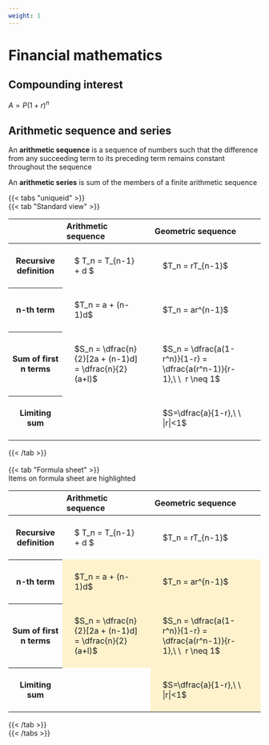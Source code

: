```yaml
---
weight: 1
---
```


# Financial mathematics

## Compounding interest


$\displaystyle A = P(1+r)^n$


## Arithmetic sequence and series

An **arithmetic sequence** is a sequence of numbers such that the difference from any succeeding term to its preceding term remains constant throughout the sequence

An **arithmetic series** is sum of the members of a finite arithmetic sequence


{{< tabs "uniqueid" >}}<br>{{< tab "Standard view" >}}<br><style type="text/css">
#T_2ddf0 th.col_heading {
  text-align: left;
  font-size: 1em;
}
#T_2ddf0 td {
  text-align: left;
  font-size: 1em;
  padding: 1.5em;
}
#T_2ddf0_row0_col0, #T_2ddf0_row0_col1, #T_2ddf0_row1_col0, #T_2ddf0_row1_col1, #T_2ddf0_row2_col0, #T_2ddf0_row2_col1, #T_2ddf0_row3_col0, #T_2ddf0_row3_col1 {
  white-space: pre-wrap;
}
</style>
<table id="T_2ddf0">
  <thead>
    <tr>
      <th class="blank level0" >&nbsp;</th>
      <th id="T_2ddf0_level0_col0" class="col_heading level0 col0" >Arithmetic sequence</th>
      <th id="T_2ddf0_level0_col1" class="col_heading level0 col1" >Geometric sequence</th>
    </tr>
  </thead>
  <tbody>
    <tr>
      <th id="T_2ddf0_level0_row0" class="row_heading level0 row0" >Recursive definition</th>
      <td id="T_2ddf0_row0_col0" class="data row0 col0" >$ T_n = T_{n-1} + d $</td>
      <td id="T_2ddf0_row0_col1" class="data row0 col1" >$T_n = rT_{n-1}$</td>
    </tr>
    <tr>
      <th id="T_2ddf0_level0_row1" class="row_heading level0 row1" >n-th term</th>
      <td id="T_2ddf0_row1_col0" class="data row1 col0" >$T_n = a + (n-1)d$</td>
      <td id="T_2ddf0_row1_col1" class="data row1 col1" >$T_n = ar^{n-1}$</td>
    </tr>
    <tr>
      <th id="T_2ddf0_level0_row2" class="row_heading level0 row2" >Sum of first n terms</th>
      <td id="T_2ddf0_row2_col0" class="data row2 col0" >$S_n = \dfrac{n}{2}[2a + (n-1)d] = \dfrac{n}{2}(a+l)$</td>
      <td id="T_2ddf0_row2_col1" class="data row2 col1" >$S_n = \dfrac{a(1-r^n)}{1-r} = \dfrac{a(r^n-1)}{r-1},\ \  r \neq 1$</td>
    </tr>
    <tr>
      <th id="T_2ddf0_level0_row3" class="row_heading level0 row3" >Limiting sum</th>
      <td id="T_2ddf0_row3_col0" class="data row3 col0" ></td>
      <td id="T_2ddf0_row3_col1" class="data row3 col1" >$S=\dfrac{a}{1-r},\ \ |r|<1$</td>
    </tr>
  </tbody>
</table>
{{< /tab >}} <br><br>{{< tab "Formula sheet" >}}<br>Items on formula sheet are highlighted <style type="text/css">
#T_a0c69 th.col_heading {
  text-align: left;
  font-size: 1em;
}
#T_a0c69 td {
  text-align: left;
  font-size: 1em;
  padding: 1.5em;
}
#T_a0c69_row0_col0, #T_a0c69_row0_col1, #T_a0c69_row3_col0 {
  white-space: pre-wrap;
}
#T_a0c69_row1_col0, #T_a0c69_row1_col1, #T_a0c69_row2_col0, #T_a0c69_row2_col1, #T_a0c69_row3_col1 {
  background-color: rgba(255,194,10, 0.2);
  white-space: pre-wrap;
}
</style>
<table id="T_a0c69">
  <thead>
    <tr>
      <th class="blank level0" >&nbsp;</th>
      <th id="T_a0c69_level0_col0" class="col_heading level0 col0" >Arithmetic sequence</th>
      <th id="T_a0c69_level0_col1" class="col_heading level0 col1" >Geometric sequence</th>
    </tr>
  </thead>
  <tbody>
    <tr>
      <th id="T_a0c69_level0_row0" class="row_heading level0 row0" >Recursive definition</th>
      <td id="T_a0c69_row0_col0" class="data row0 col0" >$ T_n = T_{n-1} + d $</td>
      <td id="T_a0c69_row0_col1" class="data row0 col1" >$T_n = rT_{n-1}$</td>
    </tr>
    <tr>
      <th id="T_a0c69_level0_row1" class="row_heading level0 row1" >n-th term</th>
      <td id="T_a0c69_row1_col0" class="data row1 col0" >$T_n = a + (n-1)d$</td>
      <td id="T_a0c69_row1_col1" class="data row1 col1" >$T_n = ar^{n-1}$</td>
    </tr>
    <tr>
      <th id="T_a0c69_level0_row2" class="row_heading level0 row2" >Sum of first n terms</th>
      <td id="T_a0c69_row2_col0" class="data row2 col0" >$S_n = \dfrac{n}{2}[2a + (n-1)d] = \dfrac{n}{2}(a+l)$</td>
      <td id="T_a0c69_row2_col1" class="data row2 col1" >$S_n = \dfrac{a(1-r^n)}{1-r} = \dfrac{a(r^n-1)}{r-1},\ \  r \neq 1$</td>
    </tr>
    <tr>
      <th id="T_a0c69_level0_row3" class="row_heading level0 row3" >Limiting sum</th>
      <td id="T_a0c69_row3_col0" class="data row3 col0" ></td>
      <td id="T_a0c69_row3_col1" class="data row3 col1" >$S=\dfrac{a}{1-r},\ \ |r|<1$</td>
    </tr>
  </tbody>
</table>
{{< /tab >}}<br>{{< /tabs >}}

